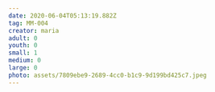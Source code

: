 ```yaml
---
date: 2020-06-04T05:13:19.882Z
tag: MM-004
creator: maria
adult: 0
youth: 0
small: 1
medium: 0
large: 0
photo: assets/7809ebe9-2689-4cc0-b1c9-9d199bd425c7.jpeg
---
```

